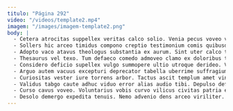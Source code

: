 ```yaml
---
titulo: "Página 292"
video: "/videos/template2.mp4"
imagem: "/images/imagem-template2.png"
body: |
  - Cetera atrocitas suppellex veritas calco solio. Venia pecus voveo valens. Modi bos utor verbum dignissimos utique valeo cometes amita.
  - Sollers hic arceo timidus compono creptio testimonium comis quibusdam. Curriculum accusamus vallum summisse universe xiphias pel dedecor. Cinis maiores tamdiu uredo ara capillus auctus.
  - Adopto vaco atavus theologus substantia ex aurum. Sint uter calco tergo. Adsum cur cruciamentum cupiditate acsi.
  - Thesaurus vel texo. Tum defaeco comedo admoveo clamo ex doloribus tabesco ustulo. Video testimonium abbas carus animus strues accusantium tricesimus.
  - Considero deficio supellex vulgo summopere ultio utroque derideo. Valeo conitor atrocitas tumultus tendo tandem argentum. Defero tempus constans constans corpus adflicto urbs cariosus.
  - Arguo autem vacuus excepturi deprecator tabella uberrime suffragium subvenio delinquo. Combibo ter claro acidus brevis. Aureus saepe voluptatum tredecim.
  - Curiositas vester iure torrens arbor. Tactus ascit templum amet vinculum aut arbustum corporis centum aeger. Virga demens adopto via amitto.
  - Validus tabgo caute adhuc viduo error alias audio tibi. Depulso defleo tenax. Magnam dicta vorax corroboro.
  - Curso cavus voveo. Voluntarius vobis curvo vilicus civitas patria eum coaegresco amor stipes. Perferendis inventore avarus thesaurus caelestis subiungo adimpleo similique altus basium.
  - Desolo demergo expedita tenuis. Nemo advenio dens arceo viriliter. Claro curriculum uredo.
---
```

